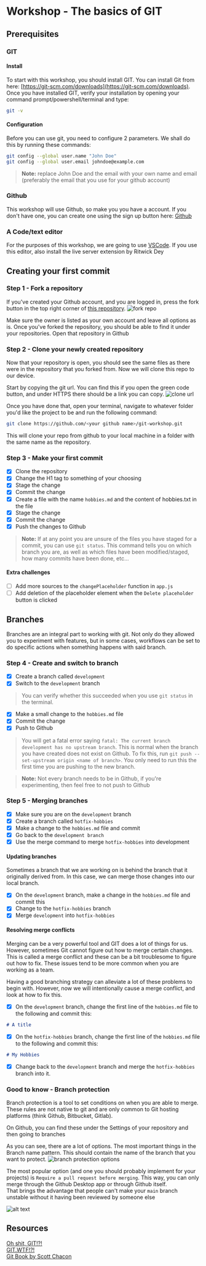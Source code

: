 # Workshop - The basics of GIT

## Prerequisites

### GIT

#### Install

To start with this workshop, you should install GIT. You can install Git from here: [https://git-scm.com/downloads](https://git-scm.com/downloads).  
Once you have installed GIT, verify your installation by opening your command prompt/powershell/terminal and type:

```bash
git -v
```

#### Configuration

Before you can use git, you need to configure 2 parameters. We shall do this by running these commands:

```bash
git config --global user.name "John Doe"
git config --global user.email johndoe@example.com
```

> **Note:** replace John Doe and the email with your own name and email (preferably the email that you use for your github account)

### Github

This workshop will use Github, so make you you have a account. If you don't have one, you can create one using the sign up button here: [Github](https://github.com/)

### A Code/text editor

For the purposes of this workshop, we are going to use [VSCode](https://code.visualstudio.com/). If you use this editor, also install the live server extension by Ritwick Dey

## Creating your first commit

### Step 1 - Fork a repository

If you've created your Github account, and you are logged in, press the fork button in the top right corner of [this repository](https://github.com/BennyDeBock/git-workshop).
![fork repo](./images/fork.png)

Make sure the owner is listed as your own account and leave all options as is. Once you've forked the repository, you should be able to find it under your repositories. Open that repository in Github

### Step 2 - Clone your newly created repository

Now that your repository is open, you should see the same files as there were in the repository that you forked from. Now we will clone this repo to our device.

Start by copying the git url. You can find this if you open the green code button, and under HTTPS there should be a link you can copy.
![clone url](./images/cloneurl.png)

Once you have done that, open your terminal, navigate to whatever folder you'd like the project to be and run the following command:

```bash
git clone https://github.com/<your github name>/git-workshop.git
```

This will clone your repo from github to your local machine in a folder with the same name as the repository.

### Step 3 - Make your first commit

- [x] Clone the repository
- [x] Change the H1 tag to something of your choosing
- [x] Stage the change
- [x] Commit the change
- [x] Create a file with the name `hobbies.md` and the content of hobbies.txt in the file
- [x] Stage the change
- [x] Commit the change
- [x] Push the changes to Github

> **Note:** If at any point you are unsure of the files you have staged for a commit, you can use `git status`. This command tells you on which branch you are, as well as which files have been modified/staged, how many commits have been done, etc...

#### Extra challenges

- [ ] Add more sources to the `changePlaceholder` function in `app.js`
- [ ] Add deletion of the placeholder element when the `Delete placeholder` button is clicked

## Branches

Branches are an integral part to working with git. Not only do they allowed you to experiment with features, but in some cases, workflows can be set to do specific actions when something happens with said branch.

### Step 4 - Create and switch to branch

- [x] Create a branch called `development`
- [x] Switch to the `development` branch

> You can verify whether this succeeded when you use `git status` in the terminal.

- [x] Make a small change to the `hobbies.md` file
- [x] Commit the change
- [x] Push to Github

> You will get a fatal error saying `fatal: The current branch development has no upstream branch`. This is normal when the branch you have created does not exist on Github. To fix this, run `git push --set-upstream origin <name of branch>`. You only need to run this the first time you are pushing to the new branch.

> **Note:** Not every branch needs to be in Github, if you're experimenting, then feel free to not push to Github

### Step 5 - Merging branches

- [x] Make sure you are on the `development` branch
- [x] Create a branch called `hotfix-hobbies`
- [x] Make a change to the `hobbies.md` file and commit
- [x] Go back to the `development branch`
- [x] Use the merge command to merge `hotfix-hobbies` into development

#### Updating branches

Sometimes a branch that we are working on is behind the branch that it originally derived from. In this case, we can merge those changes into our local branch.

- [x] On the `development` branch, make a change in the `hobbies.md` file and commit this
- [x] Change to the `hotfix-hobbies` branch
- [x] Merge `development` into `hotfix-hobbies`

#### Resolving merge conflicts

Merging can be a very powerful tool and GIT does a lot of things for us. However, sometimes Git cannot figure out how to merge certain changes. This is called a merge conflict and these can be a bit troublesome to figure out how to fix. These issues tend to be more common when you are working as a team.

Having a good branching strategy can alleviate a lot of these problems to begin with. However, now we will intentionally cause a merge conflict, and look at how to fix this.

- [x] On the `development` branch, change the first line of the `hobbies.md` file to the following and commit this:

```md
# A title
```

- [x] On the `hotfix-hobbies` branch, change the first line of the `hobbies.md` file to the following and commit this:

```md
# My Hobbies
```

- [x] Change back to the `development` branch and merge the `hotfix-hobbies` branch into it.

### Good to know - Branch protection

Branch protection is a tool to set conditions on when you are able to merge. These rules are not native to git and are only common to Git hosting platforms (think Github, Bitbucket, Gitlab).

On Github, you can find these under the Settings of your repository and then going to branches

As you can see, there are a lot of options. The most important things in the Branch name pattern. This should contain the name of the branch that you want to protect.
![branch protection options](./images/branchprotecc.png)

The most popular option (and one you should probably implement for your projects) is `Require a pull request before merging`.
This way, you can only merge through the Github Desktop app or through Github itself.  
That brings the advantage that people can't make your `main` branch unstable without it having been reviewed by someone else

![alt text](./images/pr.png)

## Resources

[Oh shit, GIT!?!](https://ohshitgit.com/)  
[GIT.WTF!?!](https://git.wtf/)  
[Git Book by Scott Chacon](https://git-scm.com/book/en/v2)
